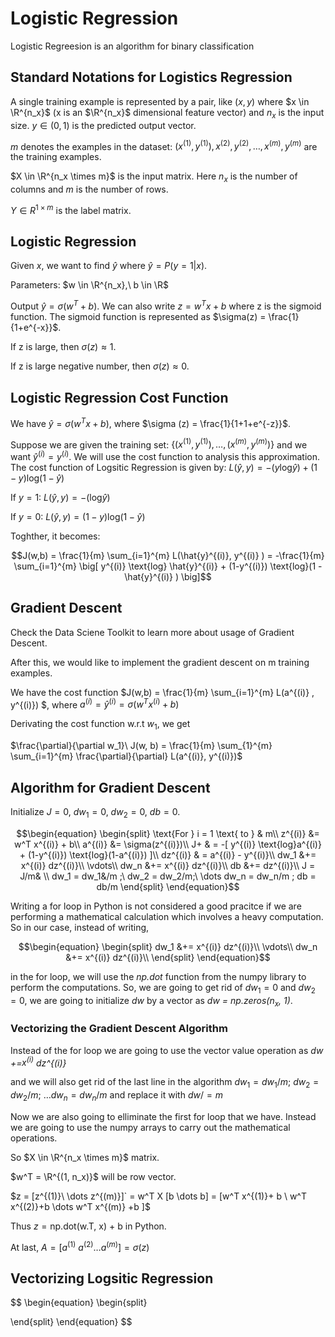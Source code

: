# Logistic Regression
Logistic Regreesion is an algorithm for binary classification

## Standard Notations for Logistics Regression
A single training example is represented by a pair, like $`(x,y)`$ where $`x \in \R^{n_x}`$ (x is an $`\R^{n_x}`$ dimensional feature vector) and $`n_x`$ is the input size. $`y \in (0,1)`$ is the predicted output vector. 

$`m`$ denotes the examples in the dataset: $`(x^{(1)}, y^{(1)}), x^{(2)},y^{(2)}, \dots , x^{(m)},y^{(m)}`$ are the training examples.

$`X \in \R^{n_x \times m}`$ is the input matrix. Here $`n_x`$ is the number of columns and $`m`$ is the number of rows.

$`Y \in R^{1 \times m}`$ is the label matrix.

## Logistic Regression

Given $`x`$, we want to find $`\hat{y}`$ where $` \hat{y} = P(y=1|x)`$.

Parameters: $`w \in \R^{n_x},\ b \in \R`$

Output $`\hat{y} = \sigma (w^T + b)`$. We can also write $`z = w^T x + b`$ where z is the sigmoid function. The sigmoid function is represented as $`\sigma(z) = \frac{1}{1+e^{-x}}`$. 

If z is large, then $`\sigma(z) \approx 1`$.

If z is large negative number, then $`\sigma(z) \approx 0`$.

## Logistic Regression Cost Function 

We have $`\hat{y} = \sigma(w^Tx+b)`$, where $`\sigma (z) = \frac{1}{1+1+e^{-z}}`$.

Suppose we are given the training set: $`\{(x^{(1)}, y^{(1)}), \dots, (x^{(m)}, y^{(m)}) \}`$ and we want $`\hat{y}^{(i)} = y^{(i)} `$. We will use the cost function to analysis this approximation. The cost function of Logsitic Regression is given by:
$` L(\hat{y}, y)  = -(y \text{log} \hat{y})  + (1-y) \text{log}(1-\hat{y}) `$

If $`y=1:\  L(\hat{y}, y)  = -(\text{log} \hat{{y}}) `$

If $`y=0:\ L(\hat{y}, y)  = (1-y) \text{log}(1-\hat{y}) `$

Toghther, it becomes: 

```math
J(w,b) = \frac{1}{m} \sum_{i=1}^{m} L(\hat{y}^{(i)}, y^{(i)} ) = -\frac{1}{m} \sum_{i=1}^{m} \big[ y^{(i)} \text{log} \hat{y}^{(i)} + (1-y^{(i)}) \text{log}(1 - \hat{y}^{(i)}  ) \big]
```

## Gradient Descent

Check the Data Sciene Toolkit to learn more about usage of Gradient Descent.

After this, we would like to implement the gradient descent on m training examples.

We have the cost function
$`J(w,b) = \frac{1}{m} \sum_{i=1}^{m} L(a^{(i)} , y^{(i)}) `$, where $`a^{(i)} = \hat{y}^{(i)} = \sigma (w^Tx^{(i)} + b) `$

Derivating the cost function w.r.t $`w_1`$, we get 

$`\frac{\partial}{\partial w_1}\ J(w, b) = \frac{1}{m} \sum_{1}^{m} \sum_{i=1}^{m} \frac{\partial}{\partial} L(a^{(i)}, y^{(i)})`$



## Algorithm for Gradient Descent

Initialize $`J = 0,\ dw_1 = 0,\ dw_2 = 0,\ db = 0`$.

```math
\begin{equation}
\begin{split}
\text{For } i = 1 \text{ to } & m\\
z^{(i)} &= w^T x^{(i)} + b\\
a^{(i)} &= \sigma(z^{(i)})\\
J+ & = -[ y^{(i)} \text{log}a^{(i)} + (1-y^{(i)}) \text{log}(1-a^{(i)}) ]\\
dz^{(i)} & = a^{(i)} - y^{(i)}\\
dw_1 &+= x^{(i)} dz^{(i)}\\
\vdots\\
dw_n &+= x^{(i)} dz^{(i)}\\
db &+= dz^{(i)}\\
J = J/m& \\
dw_1 = dw_1&/m ;\ dw_2 = dw_2/m;\ \dots dw_n = dw_n/m ; db = db/m
\end{split}
\end{equation}
```

Writing a for loop in Python is not considered a good pracitce if we are performing a mathematical calculation which involves a heavy computation. So in our case, instead of writing,

```math
\begin{equation}
\begin{split}
dw_1 &+= x^{(i)} dz^{(i)}\\
\vdots\\
dw_n &+= x^{(i)} dz^{(i)}\\
\end{split}
\end{equation}
```

in the for loop, we will use the *np.dot* function from the numpy library to perform the computations. So, we are going to get rid of $`dw_1 =0 `$ and $`dw_2 = 0`$, we are going to initialize $`dw`$ by a vector as *dw = np.zeros($`n_x`$, 1)*.

### Vectorizing the Gradient Descent Algorithm

Instead of the for loop we are going to use the vector value operation as *dw +=$x^{(i)}$ dz^{(i)}*

and we will also get rid of the last line in the algorithm $`dw_1 = dw_1/m ;\ dw_2 = dw_2/m;\ \dots dw_n = dw_n/m `$ and replace it with $`dw / = m`$

Now we are also going to elliminate the first for loop that we have. Instead we are going to use the numpy arrays to carry out the mathematical operations.

So $`X \in \R^{n_x \times m}`$ matrix.

$`w^T = \R^{(1, n_x)}`$ will be row vector.

$`z = [z^{(1)}\ \dots z^{(m)}]` = w^T X [b \dots b]  = [w^T x^{(1)}+ b \ w^T x^{(2)}+b \dots w^T x^{(m)} +b ]`$

Thus $`z = \text{np.dot(w.T, x) + b}`$ in Python.

At last, $`A = [a^{(1)} \ a^{(2)} \dots a^{(m)} ] = \sigma(z) `$

## Vectorizing Logsitic Regression

```math
\text{}
```







$$
\begin{equation}
\begin{split}

\end{split}
\end{equation}
$$